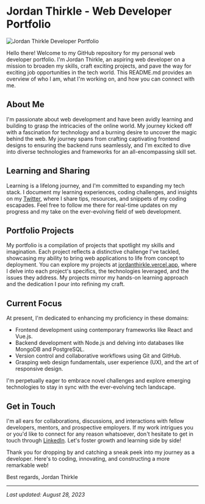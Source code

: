 # Jordan Thirkle - Web Developer Portfolio

![Jordan Thirkle Developer Portfolio](portfolio_banner.jpg)

Hello there! Welcome to my GitHub repository for my personal web developer portfolio. I'm Jordan Thirkle, an aspiring web developer on a mission to broaden my skills, craft exciting projects, and pave the way for exciting job opportunities in the tech world. This README.md provides an overview of who I am, what I'm working on, and how you can connect with me.

## About Me

I'm passionate about web development and have been avidly learning and building to grasp the intricacies of the online world. My journey kicked off with a fascination for technology and a burning desire to uncover the magic behind the web. My journey spans from crafting captivating frontend designs to ensuring the backend runs seamlessly, and I'm excited to dive into diverse technologies and frameworks for an all-encompassing skill set.

## Learning and Sharing

Learning is a lifelong journey, and I'm committed to expanding my tech stack. I document my learning experiences, coding challenges, and insights on my [Twitter](https://twitter.com/Jordan_Thirkle), where I share tips, resources, and snippets of my coding escapades. Feel free to follow me there for real-time updates on my progress and my take on the ever-evolving field of web development.

## Portfolio Projects

My portfolio is a compilation of projects that spotlight my skills and imagination. Each project reflects a distinctive challenge I've tackled, showcasing my ability to bring web applications to life from concept to deployment. You can explore my projects at [jordanthirkle.vercel.app](https://jordanthirkle.vercel.app), where I delve into each project's specifics, the technologies leveraged, and the issues they address. My projects mirror my hands-on learning approach and the dedication I pour into refining my craft.

## Current Focus

At present, I'm dedicated to enhancing my proficiency in these domains:

- Frontend development using contemporary frameworks like React and Vue.js.
- Backend development with Node.js and delving into databases like MongoDB and PostgreSQL.
- Version control and collaborative workflows using Git and GitHub.
- Grasping web design fundamentals, user experience (UX), and the art of responsive design.

I'm perpetually eager to embrace novel challenges and explore emerging technologies to stay in sync with the ever-evolving tech landscape.

## Get in Touch

I'm all ears for collaborations, discussions, and interactions with fellow developers, mentors, and prospective employers. If my work intrigues you or you'd like to connect for any reason whatsoever, don't hesitate to get in touch through [LinkedIn](https://www.linkedin.com/in/jordanthirkle/). Let's foster growth and learning side by side!

Thank you for dropping by and catching a sneak peek into my journey as a developer. Here's to coding, innovating, and constructing a more remarkable web!

Best regards,
Jordan Thirkle

---
_Last updated: August 28, 2023_
